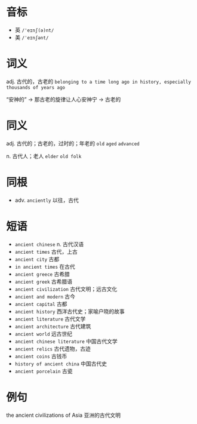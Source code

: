 # 音标

- 英 `/'eɪnʃ(ə)nt/`
- 美 `/ˈeɪnʃənt/`

# 词义

adj. 古代的，古老的
`belonging to a time long ago in history, especially thousands of years ago`



“安神的” → 那古老的旋律让人心安神宁 → 古老的

# 同义

adj. 古代的；古老的，过时的；年老的
`old` `aged` `advanced`

n. 古代人；老人
`elder` `old folk`

# 同根

- adv. `anciently` 以往，古代

# 短语

- `ancient chinese` n. 古代汉语
- `ancient times` 古代，上古
- `ancient city` 古都
- `in ancient times` 在古代
- `ancient greece` 古希腊
- `ancient greek` 古希腊语
- `ancient civilization` 古代文明；远古文化
- `ancient and modern` 古今
- `ancient capital` 古都
- `ancient history` 西洋古代史；家喻户晓的故事
- `ancient literature` 古代文学
- `ancient architecture` 古代建筑
- `ancient world` 远古世纪
- `ancient chinese literature` 中国古代文学
- `ancient relics` 古代遗物，古迹
- `ancient coins` 古钱币
- `history of ancient china` 中国古代史
- `ancient porcelain` 古瓷

# 例句

the ancient civilizations of Asia
亚洲的古代文明


